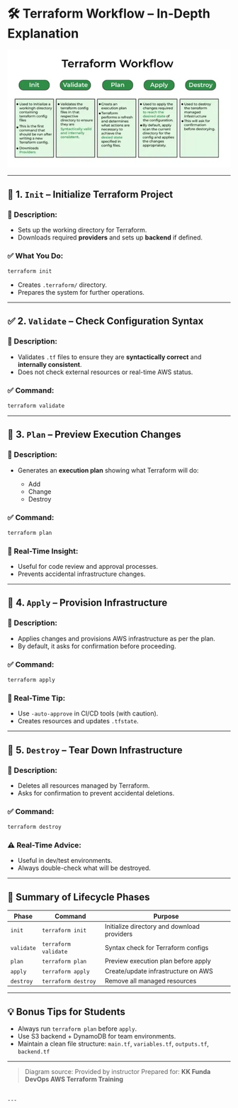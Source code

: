 
# 🛠️ Terraform Workflow – In-Depth Explanation

![Terraform Workflow](./Diagrams/tf-workflow.png)

---

## 🧩 1. `Init` – Initialize Terraform Project

### 📌 Description:
- Sets up the working directory for Terraform.
- Downloads required **providers** and sets up **backend** if defined.

### ✅ What You Do:
```bash
terraform init
````

* Creates `.terraform/` directory.
* Prepares the system for further operations.

---

## ✅ 2. `Validate` – Check Configuration Syntax

### 📌 Description:

* Validates `.tf` files to ensure they are **syntactically correct** and **internally consistent**.
* Does not check external resources or real-time AWS status.

### ✅ Command:

```bash
terraform validate
```

---

## 📐 3. `Plan` – Preview Execution Changes

### 📌 Description:

* Generates an **execution plan** showing what Terraform will do:

  * Add
  * Change
  * Destroy

### ✅ Command:

```bash
terraform plan
```

### 🧠 Real-Time Insight:

* Useful for code review and approval processes.
* Prevents accidental infrastructure changes.

---

## 🚀 4. `Apply` – Provision Infrastructure

### 📌 Description:

* Applies changes and provisions AWS infrastructure as per the plan.
* By default, it asks for confirmation before proceeding.

### ✅ Command:

```bash
terraform apply
```

### 🧠 Real-Time Tip:

* Use `-auto-approve` in CI/CD tools (with caution).
* Creates resources and updates `.tfstate`.

---

## 🧹 5. `Destroy` – Tear Down Infrastructure

### 📌 Description:

* Deletes all resources managed by Terraform.
* Asks for confirmation to prevent accidental deletions.

### ✅ Command:

```bash
terraform destroy
```

### ⚠️ Real-Time Advice:

* Useful in dev/test environments.
* Always double-check what will be destroyed.

---

## 🔄 Summary of Lifecycle Phases

| Phase      | Command              | Purpose                                     |
| ---------- | -------------------- | ------------------------------------------- |
| `init`     | `terraform init`     | Initialize directory and download providers |
| `validate` | `terraform validate` | Syntax check for Terraform configs          |
| `plan`     | `terraform plan`     | Preview execution plan before apply         |
| `apply`    | `terraform apply`    | Create/update infrastructure on AWS         |
| `destroy`  | `terraform destroy`  | Remove all managed resources                |

---

## 💡 Bonus Tips for Students

* Always run `terraform plan` before `apply`.
* Use S3 backend + DynamoDB for team environments.
* Maintain a clean file structure: `main.tf`, `variables.tf`, `outputs.tf`, `backend.tf`

---

> Diagram source: Provided by instructor
> Prepared for: **KK Funda DevOps AWS Terraform Training**

```

---


